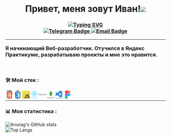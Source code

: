 <h1 align="center">Привет, меня зовут Иван!<img src="https://github.com/blackcater/blackcater/raw/main/images/Hi.gif" height="32"/></h1>
<h3 align="center"><a href="https://git.io/typing-svg"><img src="https://readme-typing-svg.demolab.com?font=Roboto&duration=2000&pause=1000&color=6442F7&background=FFFFFF00&center=true&width=435&lines=%D0%9D%D0%B0%D1%87%D0%B8%D0%BD%D0%B0%D1%8E%D1%89%D0%B8%D0%B9+%D0%92%D0%B5%D0%B1-%D1%80%D0%B0%D0%B7%D1%80%D0%B0%D0%B1%D0%BE%D1%82%D1%87%D0%B8%D0%BA" alt="Typing SVG" /></a>
</>

<div id="badges">
  <a href="https://t.me/beren345">
    <img src="https://img.shields.io/badge/Telegram-blue?style=for-the-badge&logo=Telegram&logoColor=white" alt="Telegram Badge"/>
  </a>
  <a href="mailto:semiv@inbox.ru">
    <img src="https://img.shields.io/badge/Email-red?style=for-the-badge" alt="Email Badge"/>
  </a>
</div>

- - - 

<p align='left'>Я начинающий Веб-разработчик. Отучился в Яндекс Практикуме, разрабатываю проекты и мне это нравится.</p>

<br /> 

### :hammer_and_wrench: Мой стек :
<img align="left" width="26px" alt="HTML5" src="https://raw.githubusercontent.com/github/explore/80688e429a7d4ef2fca1e82350fe8e3517d3494d/topics/html/html.png"/>
<img align="left" width="26px" alt="CSS3" src="https://github.com/devicons/devicon/blob/master/icons/css3/css3-original-wordmark.svg"/>
<img align="left" width="26px" alt="Javascript" src="https://github.com/devicons/devicon/blob/master/icons/javascript/javascript-original.svg"/>
<img align="left" width="26px" alt="React" src="https://github.com/devicons/devicon/blob/master/icons/react/react-original-wordmark.svg"/>
<img align="left" width="26px" alt="Express" src="https://github.com/devicons/devicon/blob/master/icons/express/express-original-wordmark.svg"/>
<img align="left" width="26px" alt="MongoDB" src="https://github.com/devicons/devicon/blob/master/icons/mongodb/mongodb-original-wordmark.svg"/>
<img align="left" width="26px" alt="VScode" src="https://github.com/devicons/devicon/blob/master/icons/vscode/vscode-original-wordmark.svg"/>
<img align="left" width="26px" alt="Figma" src="https://github.com/devicons/devicon/blob/master/icons/figma/figma-original.svg"/>
<br />

- - -

### :bar_chart: Моя статистика :
![Anurag's GitHub stats](https://github-readme-stats.vercel.app/api?username=dhoine345&show_icons=true&theme=dark&background=000000)
<br/>
![Top Langs](https://github-readme-stats.vercel.app/api/top-langs/?username=dhoine345&card_height=150px&theme=dark&background=000000&layout=compact)


